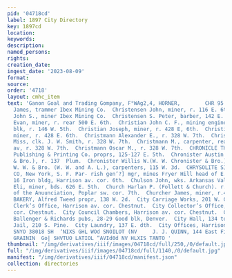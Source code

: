 ```yaml
---
pid: '04718cd'
label: 1897 City Directory
key: 1897cd
location: 
keywords: 
description: 
named_persons: 
rights: 
creation_date: 
ingest_date: '2023-08-09'
format: 
source: 
order: '4718'
layout: cmhc_item
text: 'Ganon Goal and Trading Gompany, F°WAg2,4, HORNER,        CHR 95 CIT     Christensen
  James, trammer Ibex Mining Co.  Christensen John, miner, r. 116 E. 6th.  Christensen
  John S., miner Ibex Mining Co.  Christensen S. Peter, barber, 142 E. 3d.  Christian
  Evan, miner, r. rear 500 E. 6th.  Christian John C. F., mining engineer, 10 Chicago
  blk, r. 146 W. 5th.  Christian Joseph, miner, r. 428 E, 6th.  Christian Joshua,
  miner, r. 428 E. 6th.  Christmann Alexander E., r. 328 W. 7th.  Christmann Lula
  Miss, clk. J. W. Smith, r. 328 W. 7th.  Christmann M., carpenter, rear 512 Harrison
  av, r. 328 W. 7th.  Christmann Oscar M., r. 328 W. 7th.  CHRONICLE THE, Leadville
  Publishing & Printing Co. proprs, 125-127 E. 5th.  Chronister Austin L. (W. W. Chronister
  & Bro.), r. 137  Plum.  Chronister Willis W.(W. W. Chronister & Bro.), r. 137 Plum.  Chronister
  W. W. & Bro. (W. W. and A. L.), carpenters, 115 W. 3d.  CHRYSOLITE SILVER MINING
  CO, New York, S. F. Par- rish gen’?] mgr, mines Fryer Hill head of E. 12th, office
  16 Iron bldg, Harrison av. cor. 6th.  Chulson John, wks. Arkansas Valley Smelter.  Church
  Eli, miner, bds. 626 E. 5th.  Church Harlan P. (Follett & Church). r. 126 W. 6th.  Church
  of the Anuunciation, Poplar sw. cor. 7th.  Churcher James, miner, r.428 E. 6th.  CITY
  BAKERY, Alfred Tweed propr, 138 W. 2d.  City Carriage Works, 201 W. Chestnut.  City
  Clerk’s Office, Harrison av. cor. Chestnut.  City Collector’s Office, Harrison av.
  cor. Chestnut.  City Council Chambers, Harrison av. cor. Chestnut.  CITY DIRECTORY,
  Ballenger & Richards pubs, 28-29 Good blk, Denver.  City Hall, 134 to 136 E. 6th.  City
  Jail, 210 S. Pine.  City Laundry, 137 E. dth.  City Offices, Harrison av. cor. Chestnut.  ‘Od
  SNYO 38018 SH  ‘NIXS GHL WOd SNOILOT (NV     J. J. QUINN, 144 East Fifth Street.
  GRAININ  Go| SHVTUO LATIOL “AVId0d NV HLXIS TANTO '
thumbnail: "/img/derivatives/iiif/images/04718cd/full/250,/0/default.jpg"
full: "/img/derivatives/iiif/images/04718cd/full/1140,/0/default.jpg"
manifest: "/img/derivatives/iiif/04718cd/manifest.json"
collection: directories
---
```

